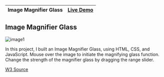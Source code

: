 
| Image Magnifier Glass | [Live Demo](url) |
|:--|:--|


## Image Magnifier Glass

![image1](https://github.com/lana-20/image-comparison-slider/blob/main/readme-img.png)

In this project, I built an Image Magnifier Glass, using HTML, CSS, and JavaScript.
Mouse over the image to initiate the magnifying glass function.
Change the strength of the magnifier glass by dragging the range slider.

[W3 Source](https://www.w3schools.com/howto/tryit.asp?filename=tryhow_js_image_magnifier_glass)